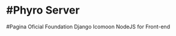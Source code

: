 #Phyro Server
====================

#Pagina Oficial
  Foundation
  Django
  Icomoon
  NodeJS for Front-end

